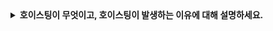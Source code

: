 <details>
  
<summary>
  <strong>호이스팅이 무엇이고, 호이스팅이 발생하는 이유에 대해 설명하세요.</strong>
</summary>

<br>

### 호이스팅
- 호이스팅이란 **함수 안에 있는 모든 변수, 함수 선언들을 스코프의 최상단에 선언한 것처럼 동작하는 방식**입니다.

### 호이스팅이 발생하는 이유
- **변수와 함수 선언이 실행 컨텍스트가 생성될 때 메모리에 미리 등록되기 때문**입니다.
- 실행 컨텍스트는 코드가 실행되기 전에 자바스크립트 엔진에 의해 만들어지며, 이 과정에서 선언 단계와 초기화 단계를 구분하여 처리합니다.
- 이러한 과정을 통해 스코프 체인이 유지되고, 참조 오류를 방지할 수 있습니다.

#### 실행 컨텍스트 생성 과정
자바스크립트는 코드를 실행하기 전에 실행 컨텍스트를 생성합니다. 이때:

- 변수 선언은 메모리에 등록되지만 초기화는 undefined로 처리됩니다.
- 함수 선언문은 전체 함수가 메모리에 등록됩니다.
- 초기화는 실행 단계에서 이루어지므로, 선언만 끌어올려진 것처럼 보입니다.

<br>
</details>
